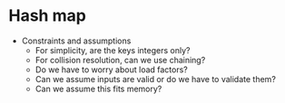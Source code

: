 # Hash map

* Constraints and assumptions
	* For simplicity, are the keys integers only?
	* For collision resolution, can we use chaining?
	* Do we have to worry about load factors?
	* Can we assume inputs are valid or do we have to validate them?
	* Can we assume this fits memory? 